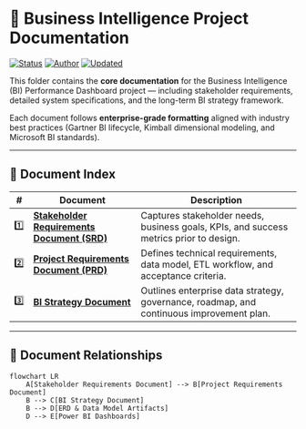 # 🧠 Business Intelligence Project Documentation

[![Status](https://img.shields.io/badge/Status-Active-brightgreen)]()
[![Author](https://img.shields.io/badge/Author-Jamie%20Christian-blue)]()
[![Updated](https://img.shields.io/badge/Last%20Updated-Oct%202025-lightgrey)]()

This folder contains the **core documentation** for the Business Intelligence (BI) Performance Dashboard project — including stakeholder requirements, detailed system specifications, and the long-term BI strategy framework.

Each document follows **enterprise-grade formatting** aligned with industry best practices (Gartner BI lifecycle, Kimball dimensional modeling, and Microsoft BI standards).

---

## 📄 Document Index

| # | Document | Description |
|---|-----------|--------------|
| 1️⃣ | [**Stakeholder Requirements Document (SRD)**](./Stakeholder_Requirements_Document.md) | Captures stakeholder needs, business goals, KPIs, and success metrics prior to design. |
| 2️⃣ | [**Project Requirements Document (PRD)**](./Project_Requirements_Document.md) | Defines technical requirements, data model, ETL workflow, and acceptance criteria. |
| 3️⃣ | [**BI Strategy Document**](./BI_Strategy_Document.md) | Outlines enterprise data strategy, governance, roadmap, and continuous improvement plan. |

---

## 🧭 Document Relationships

```mermaid
flowchart LR
    A[Stakeholder Requirements Document] --> B[Project Requirements Document]
    B --> C[BI Strategy Document]
    B --> D[ERD & Data Model Artifacts]
    D --> E[Power BI Dashboards]
